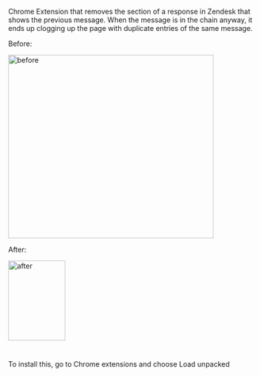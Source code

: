 Chrome Extension that removes the section of a response in Zendesk that shows the previous message.
When the message is in the chain anyway, it ends up clogging up the page with duplicate entries of the same message.

Before:

<img width="414" height="370" alt="before" src="https://github.com/user-attachments/assets/0441602c-736d-4a5d-9c9f-5339b27ff766" />

After:

<img width="115" height="161" alt="after" src="https://github.com/user-attachments/assets/c0257eb2-66fe-4b1a-811f-fbd5d833db59" />

# 
To install this, go to Chrome extensions and choose Load unpacked
